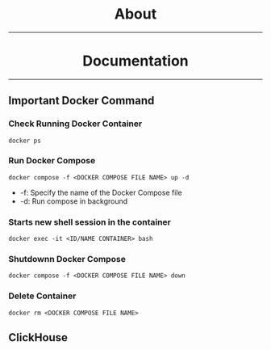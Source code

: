 <h1 align="center"> 
    About
</h1>

-------------------------

<h1 align="center"> 
    Documentation
</h1>

-------------------------

## Important Docker Command

### Check Running Docker Container
```
docker ps
```

### Run Docker Compose
```
docker compose -f <DOCKER COMPOSE FILE NAME> up -d
```
- -f: Specify the name of the Docker Compose file
- -d: Run compose in background

### Starts new shell session in the container
```
docker exec -it <ID/NAME CONTAINER> bash
```

### Shutdownn Docker Compose
```
docker compose -f <DOCKER COMPOSE FILE NAME> down
```

### Delete Container
```
docker rm <DOCKER COMPOSE FILE NAME>
```

## ClickHouse
